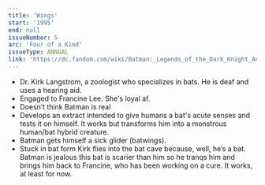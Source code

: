 ```yaml
---
title: 'Wings'
start: '1995'
end: null
issueNumber: 5
arc: 'Four of a Kind'
issueType: ANNUAL
link: 'https://dc.fandom.com/wiki/Batman:_Legends_of_the_Dark_Knight_Annual_Vol_1_5'
---
```


- Dr. Kirk Langstrom, a zoologist who specializes in bats. He is deaf and uses a hearing aid.
- Engaged to Francine Lee. She's loyal af.
- Doesn’t think Batman is real
- Develops an extract intended to give humans a bat's acute senses and tests it on himself. It works but transforms him into a monstrous human/bat hybrid creature.
- Batman gets himself a sick glider (batwings).
- Stuck in bat form Kirk flies into the bat cave because, well, he’s a bat. Batman is jealous this bat is scarier than him so he tranqs him and brings him back to Francine, who has been working on a cure. It works, at least for now.
